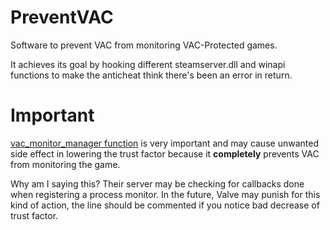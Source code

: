 # PreventVAC
Software to prevent VAC from monitoring VAC-Protected games.

It achieves its goal by hooking different steamserver.dll and winapi functions to make the anticheat think there's been an error in return.

# Important
[vac_monitor_manager function](https://github.com/n00bes/PreventVAC/blob/73c71f5fd710cb99ecf93d82ae17af2b69e09c27/PreventVAC/init.cpp#L101) is very important and may cause unwanted side effect in lowering the trust factor because it **completely** prevents VAC from monitoring the game.

Why am I saying this?
Their server may be checking for callbacks done when registering a process monitor.
In the future, Valve may punish for this kind of action, the line should be commented if you notice bad decrease of trust factor.
